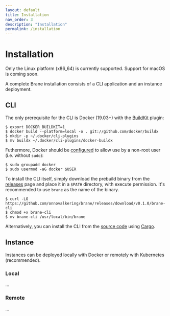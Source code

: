 ```yaml
---
layout: default
title: Installation
nav_order: 3
description: "Installation"
permalink: /installation
---
```


# Installation
Only the Linux platform (x86_64) is currently supported. Support for macOS is coming soon.

A complete Brane installation consists of a CLI application and an instance deployment. 

## CLI
The only prerequisite for the CLI is Docker (19.03+) with the [BuildKit](https://github.com/docker/buildx) plugin:
```shell
$ export DOCKER_BUILDKIT=1
$ docker build --platform=local -o . git://github.com/docker/buildx
$ mkdir -p ~/.docker/cli-plugins
$ mv buildx ~/.docker/cli-plugins/docker-buildx
```

Futhermore, Docker should be [configured](https://docs.docker.com/engine/install/linux-postinstall/#manage-docker-as-a-non-root-user) to allow use by a non-root user (i.e. without `sudo`):
```shell
$ sudo groupadd docker
$ sudo usermod -aG docker $USER
```

To install the CLI itself, simply download the prebuild binary from the [releases](https://github.com/onnovalkering/brane/releases) page and place it in a `$PATH` directory, with execute permission. It's recommended to use `brane` as the name of the binary.
```shell
$ curl -LO https://github.com/onnovalkering/brane/releases/download/v0.1.0/brane-cli
$ chmod +x brane-cli 
$ mv brane-cli /usr/local/bin/brane
```

Alternatively, you can install the CLI from the [source code](https://github.com/onnovalkering/brane) using [Cargo](https://doc.rust-lang.org/stable/cargo/).

## Instance
Instances can be deployed locally with Docker or remotely with Kubernetes (recommended).

### Local
...

### Remote
...
